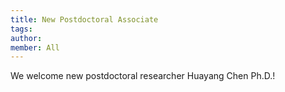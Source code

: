 ```yaml
---
title: New Postdoctoral Associate
tags:
author: 
member: All
---
```


We welcome new postdoctoral researcher Huayang Chen Ph.D.!
